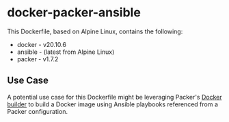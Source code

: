 # docker-packer-ansible

This Dockerfile, based on Alpine Linux, contains the following:
  
  * docker  - v20.10.6
  * ansible - (latest from Alpine Linux)
  * packer  - v1.7.2

## Use Case

A potential use case for this Dockerfile might be leveraging Packer's [Docker builder](https://www.packer.io/docs/builders/docker) to build a Docker image using Ansible playbooks referenced from a Packer configuration.
